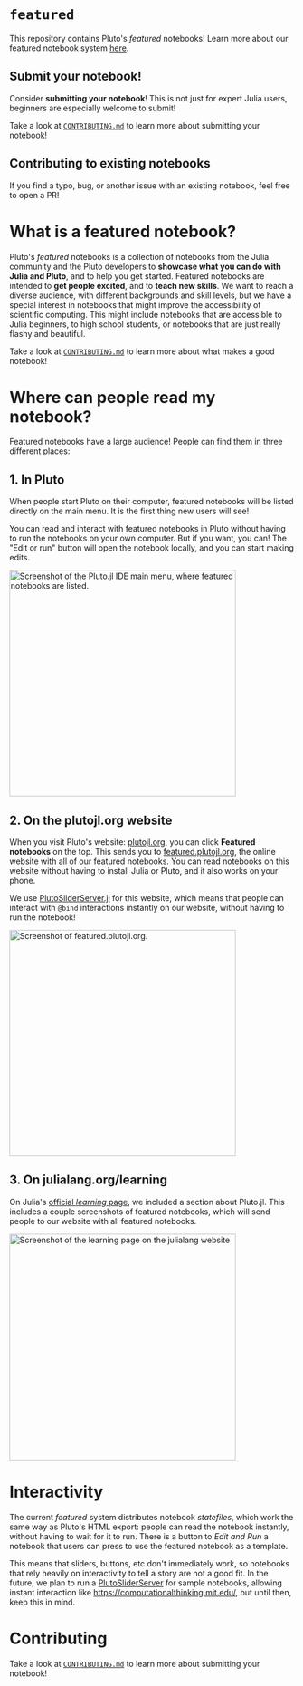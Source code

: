 # `featured`

This repository contains Pluto's *featured* notebooks! Learn more about our featured notebook system [here](https://github.com/fonsp/Pluto.jl/pull/2048).

## Submit your notebook!

Consider **submitting your notebook**! This is not just for expert Julia users, beginners are especially welcome to submit!

Take a look at [`CONTRIBUTING.md`](https://github.com/JuliaPluto/featured/blob/main/CONTRIBUTING.md) to learn more about submitting your notebook!

## Contributing to existing notebooks

If you find a typo, bug, or another issue with an existing notebook, feel free to open a PR!

# What is a featured notebook?

Pluto's *featured* notebooks is a collection of notebooks from the Julia community and the Pluto developers to **showcase what you can do with Julia and Pluto**, and to help you get started. Featured notebooks are intended to **get people excited**, and to **teach new skills**. We want to reach a diverse audience, with different backgrounds and skill levels, but we have a special interest in notebooks that might improve the accessibility of scientific computing. This might include notebooks that are accessible to Julia beginners, to high school students, or notebooks that are just really flashy and beautiful.

Take a look at [`CONTRIBUTING.md`](https://github.com/JuliaPluto/featured/blob/main/CONTRIBUTING.md) to learn more about what makes a good notebook!

# Where can people read my notebook?

Featured notebooks have a large audience! People can find them in three different places:

## 1. In Pluto

When people start Pluto on their computer, featured notebooks will be listed directly on the main menu. It is the first thing new users will see!

You can read and interact with featured notebooks in Pluto without having to run the notebooks on your own computer. But if you want, you can! The "Edit or run" button will open the notebook locally, and you can start making edits.

<img src="https://github.com/JuliaPluto/featured/assets/6933510/f2e06d64-5363-4291-8a49-f4ace85c9aa4" alt="Screenshot of the Pluto.jl IDE main menu, where featured notebooks are listed." width=400>

## 2. On the plutojl.org website
When you visit Pluto's website: [plutojl.org](https://plutojl.org), you can click **Featured notebooks** on the top. This sends you to [featured.plutojl.org](https://featured.plutojl.org), the online website with all of our featured notebooks. You can read notebooks on this website without having to install Julia or Pluto, and it also works on your phone.

We use [PlutoSliderServer.jl](https://github.com/JuliaPluto/PlutoSliderServer.jl) for this website, which means that people can interact with `@bind` interactions instantly on our website, without having to run the notebook!

<img src="https://github.com/JuliaPluto/featured/assets/6933510/dcd1968f-a3f2-479b-9436-48480dd68e7e" alt="Screenshot of featured.plutojl.org." width=400>


## 3. On julialang.org/learning
On Julia's [official *learning* page](https://julialang.org/learning/), we included a section about Pluto.jl. This includes a couple screenshots of featured notebooks, which will send people to our website with all featured notebooks.

<img src="https://github.com/JuliaPluto/featured/assets/6933510/a4e29293-65a3-42e0-a44f-f59be89b937f" alt="Screenshot of the learning page on the julialang website" width=400>

# Interactivity
The current *featured* system distributes notebook *statefiles*, which work the same way as Pluto's HTML export: people can read the notebook instantly, without having to wait for it to run. There is a button to *Edit and Run* a notebook that users can press to use the featured notebook as a template.

This means that sliders, buttons, etc don't immediately work, so notebooks that rely heavily on interactivity to tell a story are not a good fit. In the future, we plan to run a [PlutoSliderServer](https://github.com/JuliaPluto/PlutoSliderServer.jl) for sample notebooks, allowing instant interaction like https://computationalthinking.mit.edu/, but until then, keep this in mind.

# Contributing
Take a look at [`CONTRIBUTING.md`](https://github.com/JuliaPluto/featured/blob/main/CONTRIBUTING.md) to learn more about submitting your notebook!
